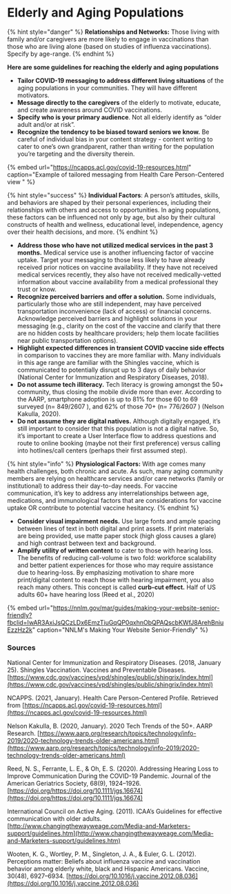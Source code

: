 # Elderly and Aging Populations

{% hint style="danger" %}
**Relationships and Networks:** Those living with family and/or caregivers are more likely to engage in vaccinations than those who are living alone \(based on studies of influenza vaccinations\). Specify by age-range.
{% endhint %}

**Here are some guidelines for reaching the elderly and aging populations**

* **Tailor COVID-19 messaging to address different living situations** of the aging populations in your communities. They will have different motivators.
* **Message directly to the** **caregivers** of the elderly to motivate, educate, and create awareness around COVID vaccinations.
* **Specify who is your primary audience**. Not all elderly identify as “older adult and/or at risk”.
* **Recognize the tendency to be biased toward seniors we know.** Be careful of individual bias in your content strategy - content writing to cater to one’s own grandparent, rather than writing for the population you’re targeting and the diversity therein.

{% embed url="https://ncapps.acl.gov/covid-19-resources.html" caption="Example of tailored messaging from Health Care Person-Centered view " %}

{% hint style="success" %}
**Individual Factors**: A person’s attitudes, skills, and behaviors are shaped by their personal experiences, including their relationships with others and access to opportunities. In aging populations, these factors can be influenced not only by age, but also by their cultural constructs of health and wellness, educational level, independence, agency over their health decisions, and more.
{% endhint %}

* **Address those who have not utilized medical services in the past 3 months.** Medical service use is another influencing factor of vaccine uptake. Target your messaging to those less likely to have already received prior notices on vaccine availability. If they have not received medical services recently, they also have not received medically-vetted information about vaccine availability from a medical professional they trust or know.
* **Recognize perceived barriers and offer a solution.** Some individuals, particularly those who are still independent, may have perceived transportation inconvenience \(lack of access\) or financial concerns. Acknowledge perceived barriers and highlight solutions in your messaging \(e.g., clarity on the cost of the vaccine and clarify that there are no hidden costs by healthcare providers; help them locate facilities near public transportation options\).
* **Highlight expected differences in transient COVID vaccine side effects** in comparison to vaccines they are more familiar with. Many individuals in this age range are familiar with the Shingles vaccine, which is communicated to potentially disrupt up to 3 days of daily behavior \(National Center for Immunization and Respiratory Diseases, 2018\). 
* **Do not assume tech illiteracy.** Tech literacy is growing amongst the 50+ community, thus closing the mobile divide more than ever. According to the AARP, smartphone adoption is up to 81% for those 60 to 69 surveyed \(n= 849/2607 \), and 62% of those 70+ \(n= 776/2607 \) \(Nelson Kakulla, 2020\). 
* **Do not assume they are digital natives.** Although digitally engaged, it’s still important to consider that this population is not a digital native. So, it’s important to create a User Interface flow to address questions and route to online booking \(maybe not their first preference\) versus calling into hotlines/call centers \(perhaps their first assumed step\).

{% hint style="info" %}
**Physiological Factors:** With age comes many health challenges, both chronic and acute. As such, many aging community members are relying on healthcare services and/or care networks \(family or institutional\) to address their day-to-day needs. For vaccine communication, it’s key to address any interrelationships between age, medications, and immunological factors that are considerations for vaccine uptake OR contribute to potential vaccine hesitancy.
{% endhint %}

* **Consider visual impairment needs.** Use large fonts and ample spacing between lines of text in both digital and print assets. If print materials are being provided, use matte paper stock \(high gloss causes a glare\) and high contrast between text and background.
* **Amplify utility of written content** to cater to those with hearing loss. The benefits of reducing call-volume is two fold: workforce scalability and better patient experiences for those who may require assistance due to hearing-loss. By emphasizing motivation to share more print/digital content to reach those with hearing impairment, you also reach many others. This concept is called **curb-cut effect.** Half of US adults 60+ have hearing loss \(Reed et al., 2020\)

{% embed url="https://nnlm.gov/mar/guides/making-your-website-senior-friendly?fbclid=IwAR3AxiJsQCzLDx6EmzTiuGqQP0qxhnObQPAQscbKWfJ8ArehBniuEzzHz2k" caption="NNLM\'s Making Your Website Senior-Friendly" %}

### **Sources**

National Center for Immunization and Respiratory Diseases. \(2018, January 25\). Shingles Vaccination. Vaccines and Preventable Diseases. [https://www.cdc.gov/vaccines/vpd/shingles/public/shingrix/index.html](https://www.cdc.gov/vaccines/vpd/shingles/public/shingrix/index.html)

NCAPPS. \(2021, January\). Health Care Person-Centered Profile. Retrieved from [https://ncapps.acl.gov/covid-19-resources.html](https://ncapps.acl.gov/covid-19-resources.html)

Nelson Kakulla, B. \(2020, January\). 2020 Tech Trends of the 50+. AARP Research. [https://www.aarp.org/research/topics/technology/info-2019/2020-technology-trends-older-americans.html](https://www.aarp.org/research/topics/technology/info-2019/2020-technology-trends-older-americans.html) 

Reed, N. S., Ferrante, L. E., & Oh, E. S. \(2020\). Addressing Hearing Loss to Improve Communication During the COVID-19 Pandemic. Journal of the American Geriatrics Society, 68\(9\), 1924–1926. [https://doi.org/https://doi.org/10.1111/jgs.16674](https://doi.org/https://doi.org/10.1111/jgs.16674)

International Council on Active Aging. \(2011\). ICAA’s Guidelines for effective communication with older adults. [http://www.changingthewayweage.com/Media-and-Marketers-support/guidelines.htm](http://www.changingthewayweage.com/Media-and-Marketers-support/guidelines.htm) 

Wooten, K. G., Wortley, P. M., Singleton, J. A., & Euler, G. L. \(2012\). Perceptions matter: Beliefs about influenza vaccine and vaccination behavior among elderly white, black and Hispanic Americans. Vaccine, 30\(48\), 6927–6934. [https://doi.org/10.1016/j.vaccine.2012.08.036](https://doi.org/10.1016/j.vaccine.2012.08.036)

